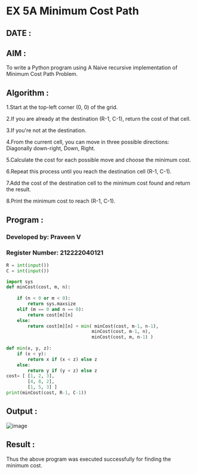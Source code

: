 # EX 5A Minimum Cost Path

## DATE :

## AIM :

To write a Python program using A Naive recursive implementation of Minimum Cost Path Problem.

## Algorithm :

1.Start at the top-left corner (0, 0) of the grid.

2.If you are already at the destination (R-1, C-1), return the cost of that cell.

3.If you're not at the destination.

4.From the current cell, you can move in three possible directions: Diagonally down-right, Down, Right.

5.Calculate the cost for each possible move and choose the minimum cost.

6.Repeat this process until you reach the destination cell (R-1, C-1).

7.Add the cost of the destination cell to the minimum cost found and return the result.   

8.Print the minimum cost to reach (R-1, C-1).

## Program :

### Developed by:   Praveen V
### Register Number: 212222040121

```py
R = int(input())
C = int(input())

import sys
def minCost(cost, m, n):
    
    if (n < 0 or m < 0):
        return sys.maxsize
    elif (m == 0 and n == 0):
        return cost[m][n]
    else:
        return cost[m][n] + min( minCost(cost, m-1, n-1),
                                minCost(cost, m-1, n),
                                minCost(cost, m, n-1) )
                                
def min(x, y, z):
    if (x < y):
        return x if (x < z) else z
    else:
        return y if (y < z) else z
cost= [ [1, 2, 3],
        [4, 8, 2],
        [1, 5, 3] ]
print(minCost(cost, R-1, C-1))
```

## Output :

![image](https://github.com/user-attachments/assets/b8633456-65bf-43bd-b68d-dbd55aabd46c)


## Result :

Thus the above program was executed successfully for finding the minimum cost.

